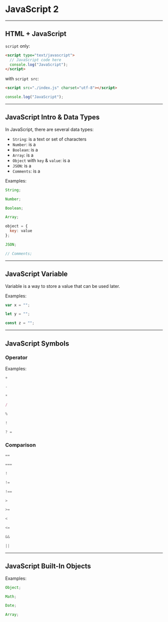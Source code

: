 # JavaScript 2

---

## HTML + JavaScript

`script` only:

```html
<script type="text/javascript">
  // JavaScript code here
  console.log("JavaScript");
</script>
```

with `script src`:

```html
<script src="./index.js" charset="utf-8"></script>
```

```js
console.log("JavaScript");
```

---

## JavaScript Intro & Data Types

In JavaScript, there are several data types:

* `String`: is a text or set of characters
* `Number`: is a
* `Boolean`: is a
* `Array`: is a
* `Object` with `key` & `value`: is a
* `JSON`: is a
* `Comments`: is a

Examples:

```js
String;

Number;

Boolean;

Array;

object = {
  key: value
};

JSON;

// Comments;
```

---

## JavaScript Variable

Variable is a way to store a value that can be used later.

Examples:

```js
var x = "";

let y = "";

const z = "";
```

---

## JavaScript Symbols

### Operator

Examples:

```js
+

-

*

/

%

!

? =
```

### Comparison

```js
==

===

!

!=

!==

>

>=

<

<=

&&

||
```

---

## JavaScript Built-In Objects

Examples:

```js
Object;

Math;

Date;

Array;
```
